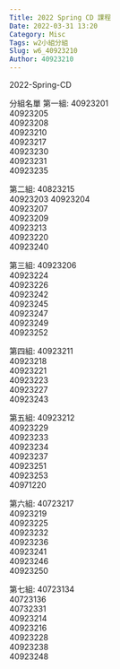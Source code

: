 ```yaml
---
Title: 2022 Spring CD 課程
Date: 2022-03-31 13:20
Category: Misc
Tags: w2小組分組
Slug: w6_40923210
Author: 40923210
---
```


2022-Spring-CD

<!-- PELICAN_END_SUMMARY -->
分組名單
第一組:
40923201	
40923205	
40923208	
40923210	
40923217	
40923230	
40923231	
40923235
	
第二組:
40823215	
40923203
40923204	
40923207	
40923209	
40923213	
40923220	
40923240
	
第三組:
40923206	
40923224	
40923226	
40923242	
40923245	
40923247	
40923249	
40923252
	
第四組:
40923211	
40923218	
40923221	
40923223	
40923227	
40923243

第五組:
40923212	
40923229	
40923233	
40923234	
40923237	
40923251	
40923253	
40971220
	
第六組:
40723217	
40923219	
40923225	
40923232	
40923236	
40923241	
40923246	
40923250

第七組:
40723134	
40723136	
40732331	
40923214	
40923216	
40923228	
40923238	
40923248	
